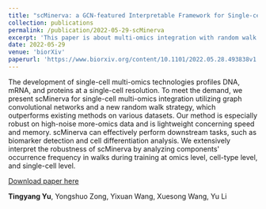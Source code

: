 ```yaml
---
title: "scMinerva: a GCN-featured Interpretable Framework for Single-cell Multi-omics Integration with Random Walk on Heterogeneous Graph"
collection: publications
permalink: /publication/2022-05-29-scMinerva
excerpt: 'This paper is about multi-omics integration with random walk and GCN model'
date: 2022-05-29
venue: 'biorXiv'
paperurl: 'https://www.biorxiv.org/content/10.1101/2022.05.28.493838v1'
---
```

The development of single-cell multi-omics technologies profiles DNA, mRNA, and proteins at a single-cell resolution. To meet the demand, we present scMinerva for single-cell multi-omics integration utilizing graph convolutional networks and a new random walk strategy, which outperforms existing methods on various datasets. Our method is especially robust on high-noise more-omics data and is lightweight concerning speed and memory. scMinerva can effectively perform downstream tasks, such as biomarker detection and cell differentiation analysis. We extensively interpret the robustness of scMinerva by analyzing components' occurrence frequency in walks during training at omics level, cell-type level, and single-cell level.

[Download paper here](https://www.biorxiv.org/content/10.1101/2022.05.28.493838v1.full.pdf)

**Tingyang Yu**, Yongshuo Zong, Yixuan Wang, Xuesong Wang, Yu Li